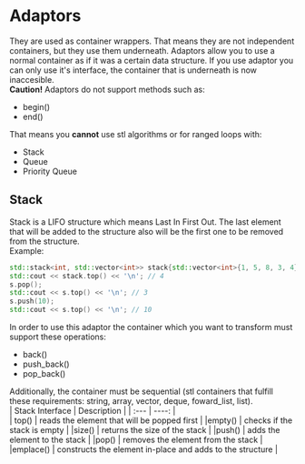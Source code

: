 # Adaptors
They are used as container wrappers. That means they are not independent containers, but they use them underneath. Adaptors allow you to use a normal container as if it was a certain data structure. If you use adaptor you can only use it's interface, the container that is underneath is now inaccesible.  
**Caution!**
Adaptors do not support methods such as:
  - begin()  
  - end()  
  
That means you **cannot** use stl algorithms or for ranged loops with:
- Stack  
- Queue  
- Priority Queue  
## Stack
Stack is a LIFO structure which means Last In First Out. The last element that will be added to the structure also will be the first one to be removed from the structure.  
Example:  
  ```cpp
  std::stack<int, std::vector<int>> stack{std::vector<int>{1, 5, 8, 3, 4}};  
  std::cout << stack.top() << '\n'; // 4  
  s.pop();  
  std::cout << s.top() << '\n'; // 3  
  s.push(10);  
  std::cout << s.top() << '\n'; // 10  
  ```
  
In order to use this adaptor the container which you want to transform must support these operations:
  - back()
  - push_back()
  - pop_back()  
  
 Additionally, the container must be sequential (stl containers that fulfill these requirements: string, array, vector, deque, foward_list, list).  
| Stack Interface | Description |
| :---        |    ----:   |  
| top()      | reads the element that will be popped first        | 
|empty()  | checks if the stack is empty        | 
|size()  | returns the size of the stack        | 
|push()  | adds the element to the stack        | 
|pop()  | removes the element from the stack        | 
|emplace()  | constructs the element in-place and adds to the structure        | 
